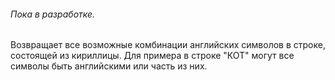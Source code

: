###### Пока в разработке.

Возвращает все возможные комбинации английских символов в строке, состоящей из кириллицы.
Для примера в строке "КОТ" могут все символы быть английскими или часть из них.
